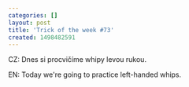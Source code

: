 ```yaml
---
categories: []
layout: post
title: 'Trick of the week #73'
created: 1498482591
---
```

CZ: Dnes si procvičíme whipy levou rukou.<br />
EN: Today we're going to practice left-handed whips.<br />
<br />
<div class="youtube-player" data-id="p5sAasWVwH0"></div>
